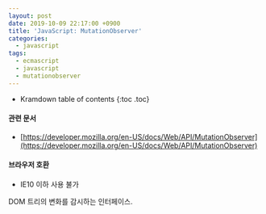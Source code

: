 ```yaml
---
layout: post
date: 2019-10-09 22:17:00 +0900
title: 'JavaScript: MutationObserver'
categories:
  - javascript
tags:
  - ecmascript
  - javascript
  - mutationobserver
---
```


* Kramdown table of contents
{:toc .toc}

#### 관련 문서

- [https://developer.mozilla.org/en-US/docs/Web/API/MutationObserver](https://developer.mozilla.org/en-US/docs/Web/API/MutationObserver)

#### 브라우저 호환

- IE10 이하 사용 불가

DOM 트리의 변화를 감시하는 인터페이스.
